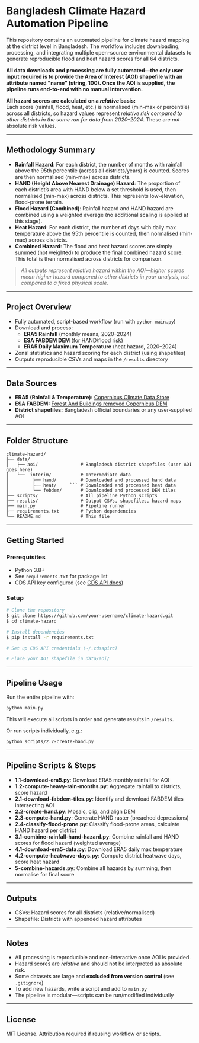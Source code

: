 # Bangladesh Climate Hazard Automation Pipeline

This repository contains an automated pipeline for climate hazard mapping at the district level in Bangladesh. The workflow includes downloading, processing, and integrating multiple open-source environmental datasets to generate reproducible flood and heat hazard scores for all 64 districts.

**All data downloads and processing are fully automated—the only user input required is to provide the Area of Interest (AOI) shapefile with an attribute named "name" (string, 100). Once the AOI is supplied, the pipeline runs end-to-end with no manual intervention.**

**All hazard scores are calculated on a *****relative***** basis:**\
Each score (rainfall, flood, heat, etc.) is normalised (min-max or percentile) across all districts, so hazard values represent *relative risk compared to other districts in the same run for data from  2020–2024*. These are *not* absolute risk values.

---

## Methodology Summary

- **Rainfall Hazard**: For each district, the number of months with rainfall above the 95th percentile (across all districts/years) is counted. Scores are then normalised (min-max) across districts.
- **HAND (Height Above Nearest Drainage) Hazard**: The proportion of each district’s area with HAND below a set threshold is used, then normalised (min-max) across districts. This represents low-elevation, flood-prone terrain.
- **Flood Hazard (Combined)**: Rainfall hazard and HAND hazard are combined using a weighted average (no additional scaling is applied at this stage).
- **Heat Hazard**: For each district, the number of days with daily max temperature above the 95th percentile is counted, then normalised (min-max) across districts.
- **Combined Hazard**: The flood and heat hazard scores are simply summed (not weighted) to produce the final combined hazard score. This total is then normalised across districts for comparison.

> *All outputs represent relative hazard within the AOI—higher scores mean higher hazard compared to other districts in your analysis, not compared to a fixed physical scale.*

---

## Project Overview

- Fully automated, script-based workflow (run with `python main.py`)
- Download and process:
  - **ERA5 Rainfall** (monthly means, 2020–2024)
  - **ESA FABDEM DEM** (for HAND/flood risk)
  - **ERA5 Daily Maximum Temperature** (heat hazard, 2020–2024)
- Zonal statistics and hazard scoring for each district (using shapefiles)
- Outputs reproducible CSVs and maps in the `/results` directory

---

## Data Sources

- **ERA5 (Rainfall & Temperature):** [Copernicus Climate Data Store](https://cds.climate.copernicus.eu/)
- **ESA FABDEM:** [Forest And Buildings removed Copernicus DEM](https://www.esa.int/Applications/Observing_the_Earth/Copernicus/Forest_and_buildings_removed_from_Copernicus_DEM)
- **District shapefiles:** Bangladesh official boundaries or any user-supplied AOI

---

## Folder Structure

```
climate-hazard/
├── data/
│   ├── aoi/                # Bangladesh district shapefiles (user AOI goes here)
│   └──  interim/           # Intermediate data
│         ├── hand/         # Downloaded and processed hand data
│         ├── heat/     ``` # Downloaded and processed heat data
│         └── febdem/       # Downloaded and processed DEM tiles
├── scripts/                # All pipeline Python scripts
├── results/                # Output CSVs, shapefiles, hazard maps
├── main.py                 # Pipeline runner
├── requirements.txt        # Python dependencies
└── README.md               # This file
```

---

## Getting Started

### Prerequisites

- Python 3.8+
- See `requirements.txt` for package list
- CDS API key configured (see [CDS API docs](https://cds.climate.copernicus.eu/how-to-api))

### Setup

```bash
# Clone the repository
$ git clone https://github.com/your-username/climate-hazard.git
$ cd climate-hazard

# Install dependencies
$ pip install -r requirements.txt

# Set up CDS API credentials (~/.cdsapirc)

# Place your AOI shapefile in data/aoi/
```

---

## Pipeline Usage

Run the entire pipeline with:

```bash
python main.py
```

This will execute all scripts in order and generate results in `/results`.

Or run scripts individually, e.g.:

```bash
python scripts/2.2-create-hand.py
```

---

## Pipeline Scripts & Steps

- **1.1-download-era5.py**: Download ERA5 monthly rainfall for AOI
- **1.2-compute-heavy-rain-months.py**: Aggregate rainfall to districts, score hazard
- **2.1-download-fabdem-tiles.py**: Identify and download FABDEM tiles intersecting AOI
- **2.2-create-hand.py**: Mosaic, clip, and align DEM
- **2.3-compute-hand.py**: Generate HAND raster (breached depressions)
- **2.4-classify-flood-prone.py**: Classify flood-prone areas, calculate HAND hazard per district
- **3.1-combine-rainfall-hand-hazard.py**: Combine rainfall and HAND scores for flood hazard (weighted average)
- **4.1-download-era5-data.py**: Download ERA5 daily max temperature
- **4.2-compute-heatwave-days.py**: Compute district heatwave days, score heat hazard
- **5-combine-hazards.py**: Combine all hazards by summing, then normalise for final score

---

## Outputs

- CSVs: Hazard scores for all districts (relative/normalised)
- Shapefile: Districts with appended hazard attributes

---

## Notes

- All processing is reproducible and non-interactive once AOI is provided.
- Hazard scores are *relative* and should not be interpreted as absolute risk.
- Some datasets are large and **excluded from version control** (see `.gitignore`)
- To add new hazards, write a script and add to `main.py`
- The pipeline is modular—scripts can be run/modified individually

---

## License

MIT License. Attribution required if reusing workflow or scripts.


